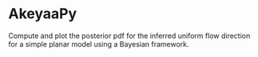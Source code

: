 # AkeyaaPy
Compute and plot the posterior pdf for the inferred uniform flow direction for a simple planar model using a Bayesian framework.
